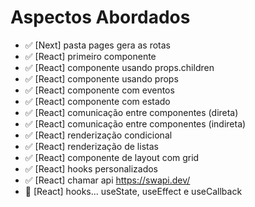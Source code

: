 # Aspectos Abordados

- ✅ [Next] pasta pages gera as rotas
- ✅ [React] primeiro componente
- ✅ [React] componente usando props.children
- ✅ [React] componente usando props
- ✅ [React] componente com eventos  
- ✅ [React] componente com estado
- ✅ [React] comunicação entre componentes (direta)
- ✅ [React] comunicação entre componentes (indireta)
- ✅ [React] renderização condicional
- ✅ [React] renderização de listas
- ✅ [React] componente de layout com grid
- ✅ [React] hooks personalizados
- ✅ [React] chamar api https://swapi.dev/
- 🔴 [React] hooks... useState, useEffect e useCallback